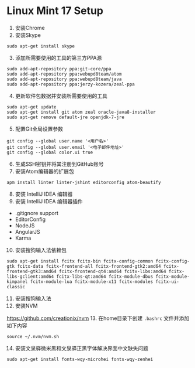 # Linux Mint 17 Setup

1. 安装Chrome
2. 安装Skype

  ```
  sudo apt-get install skype
  ```
3. 添加所需要使用的工具的第三方PPA源

  ```
  sudo add-apt-repository ppa:git-core/ppa
  sudo add-apt-repository ppa:webupd8team/atom
  sudo add-apt-repository ppa:webupd8team/java
  sudo add-apt-repository ppa:jerzy-kozera/zeal-ppa
  ```
4. 更新软件包数据并安装所需要使用的工具

  ```
  sudo apt-get update
  sudo apt-get install git atom zeal oracle-java8-installer
  sudo apt-get remove default-jre openjdk-7-jre
  ```
5. 配置Git全局设置参数

  ```
  git config --global user.name '<用户名>'
  git config --global user.email '<电子邮件地址>'
  git config --global color.ui true
  ```
6. 生成SSH密钥并将其注册到GitHub账号
7. 安装Atom编辑器的扩展包

  ```
  apm install linter linter-jshint editorconfig atom-beautify
  ```
8. 安装 IntelliJ IDEA 编辑器
9. 安装 IntelliJ IDEA 编辑器插件
  - .gitignore support
  - EditorConfig
  - NodeJS
  - AngularJS
  - Karma
10. 安装搜狗输入法依赖包

  ```
  sudo apt-get install fcitx fcitx-bin fcitx-config-common fcitx-config-gtk fcitx-data fcitx-frontend-all fcitx-frontend-gtk2:amd64 fcitx-frontend-gtk3:amd64 fcitx-frontend-qt4:amd64 fcitx-libs:amd64 fcitx-libs-gclient:amd64 fcitx-libs-qt:amd64 fcitx-module-dbus fcitx-module-kimpanel fcitx-module-lua fcitx-module-x11 fcitx-modules fcitx-ui-classic
  ```
11. 安装搜狗输入法
12. 安装NVM

  https://github.com/creationix/nvm
13. 在home目录下创建 ```.bashrc``` 文件并添加如下内容

  ```
  source ~/.nvm/nvm.sh
  ```
14. 安装文泉驿微米黑和文泉驿正黑字体解决界面中文缺失问题

  ```
  sudo apt-get install fonts-wqy-microhei fonts-wqy-zenhei
  ```

